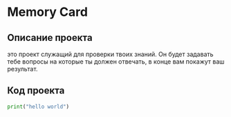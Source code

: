 # Memory Card

## Описание проекта
это проект служащий для проверки твоих знаний. Он будет задавать тебе вопросы на которые ты должен отвечать, в конце вам покажут ваш результат.  

## Код проекта
~~~python
print("hello world")
~~~